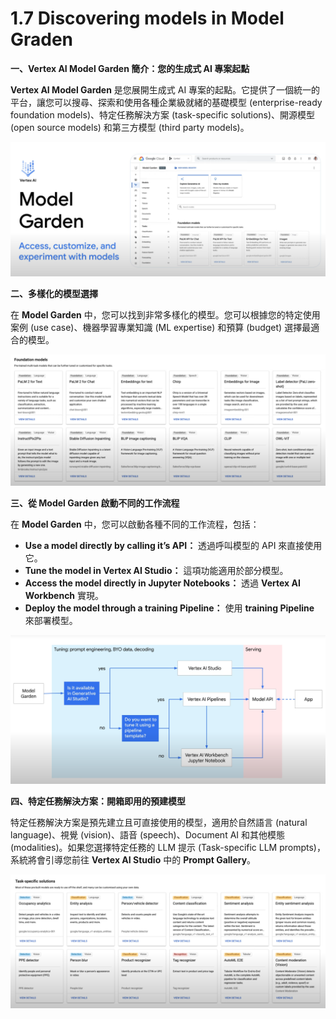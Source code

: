 # 1.7 Discovering models in Model Graden

**一、Vertex AI Model Garden 簡介：您的生成式 AI 專案起點**

**Vertex AI Model Garden** 是您展開生成式 AI 專案的起點。它提供了一個統一的平台，讓您可以搜尋、探索和使用各種企業級就緒的基礎模型 (enterprise-ready foundation models)、特定任務解決方案 (task-specific solutions)、開源模型 (open source models) 和第三方模型 (third party models)。

![gh](https://raw.githubusercontent.com/SeanChenR/img_gif/main/myimage/1742182695000jdj76y.png)

**二、多樣化的模型選擇**

在 **Model Garden** 中，您可以找到非常多樣化的模型。您可以根據您的特定使用案例 (use case)、機器學習專業知識 (ML expertise) 和預算 (budget) 選擇最適合的模型。

![gh](https://raw.githubusercontent.com/SeanChenR/img_gif/main/myimage/1742182721000vlj4o7.png)

**三、從 Model Garden 啟動不同的工作流程**

在 **Model Garden** 中，您可以啟動各種不同的工作流程，包括：

- **Use a model directly by calling it’s API：** 透過呼叫模型的 API 來直接使用它。
- **Tune the model in Vertex AI Studio：** 這項功能適用於部分模型。
- **Access the model directly in Jupyter Notebooks：** 透過 **Vertex AI Workbench** 實現。
- **Deploy the model through a training Pipeline：** 使用 **training Pipeline** 來部署模型。

![gh](https://raw.githubusercontent.com/SeanChenR/img_gif/main/myimage/17421827400009oalco.png)

**四、特定任務解決方案：開箱即用的預建模型**

特定任務解決方案是預先建立且可直接使用的模型，適用於自然語言 (natural language)、視覺 (vision)、語音 (speech)、Document AI 和其他模態 (modalities)。如果您選擇特定任務的 LLM 提示 (Task-specific LLM prompts)，系統將會引導您前往 **Vertex AI Studio** 中的 **Prompt Gallery**。

![gh](https://raw.githubusercontent.com/SeanChenR/img_gif/main/myimage/1742182827000i6oszf.png)
